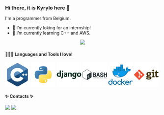 ### Hi there, it is Kyrylo here 👋

I'm a programmer from Belgium.

- 🔭 I’m currently loking for an internship! 
- 🌱 I’m currently learning C++ and AWS.

<code><p align="center"><img height="200" src="https://user-images.githubusercontent.com/64800542/152231979-e6738985-93d7-440d-a0bb-dc185cec1ff4.gif"></p></code>

 

 
#### 👨🏻‍💻 Languages and Tools I love!<br />
  <code><img height="80" src="https://raw.githubusercontent.com/github/explore/80688e429a7d4ef2fca1e82350fe8e3517d3494d/topics/cpp/cpp.png"></code>
  <code><img height="80" src="https://raw.githubusercontent.com/github/explore/80688e429a7d4ef2fca1e82350fe8e3517d3494d/topics/python/python.png"></code>
  <code><img height="80" src="https://raw.githubusercontent.com/github/explore/80688e429a7d4ef2fca1e82350fe8e3517d3494d/topics/django/django.png"></code>
  <code><img height="80" src="https://raw.githubusercontent.com/github/explore/80688e429a7d4ef2fca1e82350fe8e3517d3494d/topics/bash/bash.png"></code>
  <code><img height="80" src="https://raw.githubusercontent.com/github/explore/80688e429a7d4ef2fca1e82350fe8e3517d3494d/topics/docker/docker.png"></code>
  <code><img height="80" src="https://raw.githubusercontent.com/github/explore/80688e429a7d4ef2fca1e82350fe8e3517d3494d/topics/git/git.png"></code>
 

#### ✨ Contacts ✨ <br />

<code><img height="80" href="https://www.linkedin.com/in/kyrylo-kalinichenko/" src="https://img.shields.io/badge/linkedin-%230077B5.svg?style=for-the-badge&logo=linkedin&logoColor=white"></code>
<code><img height="80" src="https://img.shields.io/badge/Gmail-D14836?style=for-the-badge&logo=gmail&logoColor=white"></code>

<!--
**KyryloKalinichenko/KyryloKalinichenko** is a ✨ _special_ ✨ repository because its `README.md` (this file) appears on your GitHub profile.

Here are some ideas to get you started:


- 🤔 I’m looking for help with ...
- 💬 Ask me about ...
- 📫 How to reach me: ...
- 😄 Pronouns: ...
- ⚡ Fun fact: ...
-->
